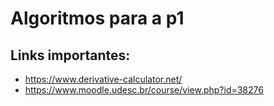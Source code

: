 # Algoritmos para a p1

## Links importantes: 

* https://www.derivative-calculator.net/
* https://www.moodle.udesc.br/course/view.php?id=38276
